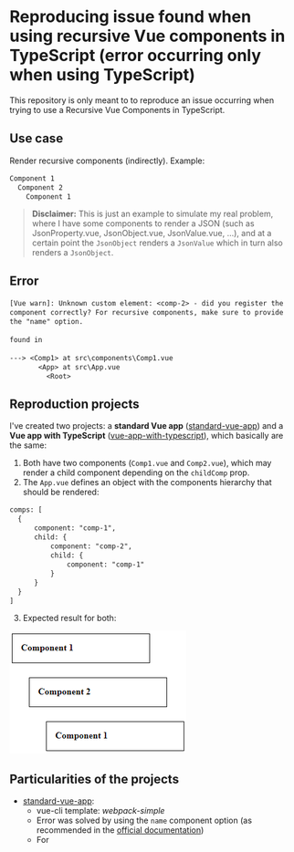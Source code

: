 # Reproducing issue found when using recursive Vue components in TypeScript (error occurring only when using TypeScript)

This repository is only meant to to reproduce an issue occurring when trying to use a Recursive Vue Components in TypeScript.

## Use case
Render recursive components (indirectly). Example:

```
Component 1
  Component 2
    Component 1
```
> **Disclaimer:** This is just an example to simulate my real problem, where I have some components to render a JSON (such as JsonProperty.vue, JsonObject.vue, JsonValue.vue, ...), and at a certain point the `JsonObject` renders a `JsonValue` which in turn also renders a `JsonObject`.

## Error
```
[Vue warn]: Unknown custom element: <comp-2> - did you register the component correctly? For recursive components, make sure to provide the "name" option.

found in

---> <Comp1> at src\components\Comp1.vue
       <App> at src\App.vue
         <Root>
```


## Reproduction projects
I've created two projects: a **standard Vue app** ([standard-vue-app]) and a **Vue app with TypeScript** ([vue-app-with-typescript]), which basically are the same:

1. Both have two components (`Comp1.vue` and `Comp2.vue`), which may render a child component depending on the `childComp` prop.
2. The `App.vue` defines an object with the components hierarchy that should be rendered:
  ```
comps: [
    { 
        component: "comp-1",
        child: { 
            component: "comp-2",
            child: { 
                component: "comp-1"
            }
        }
    }
]
  ```
3. Expected result for both:

![Expected result][expected-result]

## Particularities of the projects

- [standard-vue-app]:
  - vue-cli template: *webpack-simple*
  - Error was solved by using the `name` component option (as recommended in the [official documentation](https://vuejs.org/v2/guide/components.html#Recursive-Components))
  - For 



[expected-result]: https://github.com/alexandrevribeiro/reproducing-vue-recursive-comp-issue-with-typescript/blob/master/images/expected-result.png "Expected result"

[standard-vue-app]: https://github.com/alexandrevribeiro/reproducing-vue-recursive-comp-issue-with-typescript/tree/master/standard-vue-app

[vue-app-with-typescript]: https://github.com/alexandrevribeiro/reproducing-vue-recursive-comp-issue-with-typescript/tree/master/vue-app-with-typescript